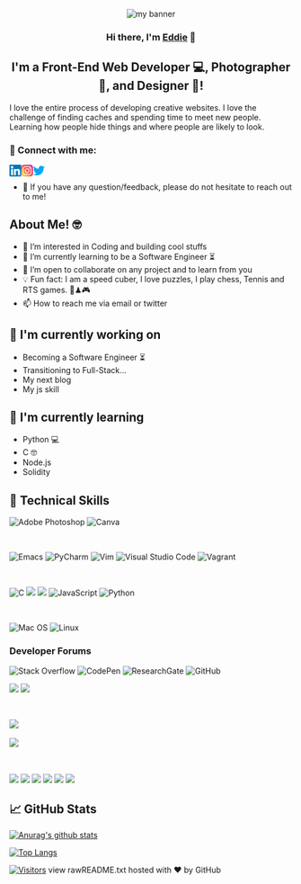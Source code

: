 
<p align="center">
  <img src="https://user-images.githubusercontent.com/105024300/169659439-3864bdc3-cab6-45d0-b627-bca7b5ed440e.png" alt="my banner"></a>
</p>

<h3 align="center">
Hi there, I'm <a href="#" target="_blank" rel="noreferrer">Eddie</a> 👋
</h3>

<h2 align="center">
I'm a Front-End Web Developer 💻, Photographer 📸, and Designer 🎨!
</h2> 

I love the entire process of developing creative websites. I love the challenge of finding caches and spending time to meet new people. Learning how people hide things and where people are likely to look.

### 🤝 Connect with me:

<a href="https://www.linkedin.com/in/edison-chimezie-282919238/"><img align="left" src="https://raw.githubusercontent.com/EddieChimezie/Eddiechimezie/main/images/linkedin.svg" alt="EddieChimezie | LinkedIn" width="21px"/></a>
<a href="https://www.instagram.com/e.d.d.i.e.s/"><img align="left" src="https://raw.githubusercontent.com/EddieChimezie/EddieChimezie/main/images/instagram.svg" alt="EddieChimezie | Instagram" width="21px"/></a>
<a href="https://twitter.com/Eddiethefvrst"><img align="left" src="https://raw.githubusercontent.com/EddieChimezie/EddieChimezie/main/images/twitter.png" alt="EddieChimezie | Twitter" width="21px"/></a>
</br>
- 💬 If you have any question/feedback, please do not hesitate to reach out to me!

## About Me! 🤓
- 👀 I’m interested in Coding and building cool stuffs
- 🌱 I’m currently learning to be a Software Engineer ⏳
- 💞️ I’m open to collaborate on any project and to learn from you
- 💡 Fun fact: I am a speed cuber, I love puzzles, I play chess, Tennis and RTS games. 🧩♟🎮
- 📫 How to reach me via email or twitter 

## 🔭 I'm currently working on

- Becoming a Software Engineer ⏳
- Transitioning to Full-Stack...
- My next blog
- My js skill

## 🌱 I'm currently learning

- Python 💻
- C 🤓
- Node.js 
- Solidity  

## 💼 Technical Skills

![Adobe Photoshop](https://img.shields.io/badge/adobe%20photoshop-%2331A8FF.svg?style=for-the-badge&logo=adobe%20photoshop&logoColor=white)
![Canva](https://img.shields.io/badge/Canva-%2300C4CC.svg?style=for-the-badge&logo=Canva&logoColor=white)

</br>

![Emacs](https://img.shields.io/badge/Emacs-%237F5AB6.svg?&style=for-the-badge&logo=gnu-emacs&logoColor=white)
![PyCharm](https://img.shields.io/badge/pycharm-143?style=for-the-badge&logo=pycharm&logoColor=black&color=black&labelColor=green)
![Vim](https://img.shields.io/badge/VIM-%2311AB00.svg?style=for-the-badge&logo=vim&logoColor=white)
![Visual Studio Code](https://img.shields.io/badge/Visual%20Studio%20Code-0078d7.svg?style=for-the-badge&logo=visual-studio-code&logoColor=white)
![Vagrant](https://img.shields.io/badge/vagrant-%231563FF.svg?style=for-the-badge&logo=vagrant&logoColor=white)

</br>

![C](https://img.shields.io/badge/c-%2300599C.svg?style=for-the-badge&logo=c&logoColor=white)
![](https://img.shields.io/badge/Code-HTML5-informational?style=flat&logo=HTML5&color=E34F26)
![](https://img.shields.io/badge/Style-CSS3-informational?style=flat&logo=CSS3&color=1572B6)
![JavaScript](https://img.shields.io/badge/javascript-%23323330.svg?style=flat&logo=javascript&logoColor=%23F7DF1E)
![Python](https://img.shields.io/badge/python-3670A0?style=for-the-badge&logo=python&logoColor=ffdd54)

</br>

![Mac OS](https://img.shields.io/badge/mac%20os-000000?style=for-the-badge&logo=macos&logoColor=F0F0F0)
![Linux](https://img.shields.io/badge/Linux-FCC624?style=for-the-badge&logo=linux&logoColor=black)

### Developer Forums
![Stack Overflow](https://img.shields.io/badge/-Stackoverflow-FE7A16?style=for-the-badge&logo=stack-overflow&logoColor=white)
![CodePen](https://img.shields.io/badge/Codepen-000000?style=for-the-badge&logo=codepen&logoColor=white)
![ResearchGate](https://img.shields.io/badge/ResearchGate-00CCBB?style=for-the-badge&logo=ResearchGate&logoColor=white)
![GitHub](https://img.shields.io/badge/github-%23121011.svg?style=for-the-badge&logo=github&logoColor=white)



![](https://img.shields.io/badge/Code-PostgreSQL-informational?style=flat&logo=PostgreSQL&color=336791)
![](https://img.shields.io/badge/Code-SQLite-informational?style=flat&logo=SQLite&color=003B57)

</br>

![](https://img.shields.io/badge/Style-Bootstrap-informational?style=flat&logo=Bootstrap&color=7952B3)

![](https://img.shields.io/badge/Style-styled--components-informational?style=flat&logo=styled-components&color=DB7093)


</br>

![](https://img.shields.io/badge/Tools-Figma-informational?style=flat&logo=Figma&color=F24E1E)
![](https://img.shields.io/badge/Tools-NPM-informational?style=flat&logo=NPM&color=CB3837)
![](https://img.shields.io/badge/Tools-Heroku-informational?style=flat&logo=Heroku&color=430098)
![](https://img.shields.io/badge/Tools-Netlify-informational?style=flat&logo=netlify&color=00C7B7)
![](https://img.shields.io/badge/Tools-Git-informational?style=flat&logo=Git&color=F05032)
![](https://img.shields.io/badge/Tools-GitHub-informational?style=flat&logo=GitHub&color=181717)


## 📈 GitHub Stats 

[![Anurag's github stats](https://github-readme-stats.vercel.app/api?username=EddieChimezie)](https://github.com/EddieChimezie)

[![Top Langs](https://github-readme-stats.vercel.app/api/top-langs/?username=EddieChimezie&layout=compact)](https://github.com/EddieChimezie)

[![Visitors](https://visitor-badge.glitch.me/badge?page_id=EddieChimezie.EddieChimezie)](https://github.com/EddieChimezie)
view rawREADME.txt hosted with ❤ by GitHub






<!-- <p align = "center">
<img width = "200" height = "200" src="https://user-images.githubusercontent.com/105024300/169659439-3864bdc3-cab6-45d0-b627-bca7b5ed440e.png" alt="my banner">
</p>
![Binance](https://img.shields.io/badge/Binance-FCD535?style=for-the-badge&logo=binance&logoColor=white)

[![Anurag’s github stats](https://github-readme-stats.vercel.app/api?username=EddieChimezie)](https://github.com/EddieChimezie)

[![Top Langs](https://github-readme-stats.vercel.app/api/top-langs/?username=EddieChimezie&layout=compact)](https://github.com/Eddiechimezie)
- 👋 Hi, I’m @EddieChimezie
- 👀 I’m interested in Coding and Puzzles
- 🌱 I’m currently learning to be a Software Engineer..
- 💞️ I’m looking to collaborate on any project and to learn from you
- 📫 How to reach me via email or twitter 

<!---
EddieChimezie/EddieChimezie is a ✨ special ✨ repository because its `README.md` (this file) appears on your GitHub profile.
You can click the Preview link to take a look at your changes.
--->
